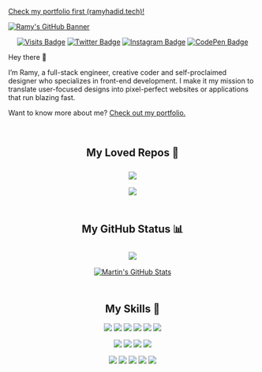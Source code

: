 <a href="https://ramyhadid.tech" target="_blank">Check my portfolio first (ramyhadid.tech)!</a>

[![Ramy's GitHub Banner](https://github.com/rhpo/rhpo/assets/69460661/a976a57e-3512-4d08-bcba-34d9ed592fcb)](https://github.com/rhpo)

<div align="center">

[![Visits Badge](https://badges.pufler.dev/visits/rhpo/rhpo)](https://ramyhadid.tech)
[![Twitter Badge](https://img.shields.io/badge/Twitter-Profile-informational?style=flat&logo=twitter&logoColor=white&color=1CA2F1)](https://twitter.com/)
[![Instagram Badge](https://img.shields.io/badge/Instagram-Profile-Informational?style=flat&logo=instagram&logoColor=white&color=royalblue)](https://instagram.com/ramyhadid)
[![CodePen Badge](https://img.shields.io/badge/CodePen-Profile-informational?style=flat&logo=codepen&logoColor=white&color=black)](https://codepen.io/rhpo)

</div>

Hey there 👋

I’m Ramy, a full-stack engineer, creative coder and self-proclaimed designer who specializes in front-end development. I make it my mission to translate user-focused designs into pixel-perfect websites or applications that run blazing fast.

Want to know more about me? [Check out my portfolio.](https://www.ramyhadid.tech/)

<br>

<div align="center">

## My Loved Repos 💖

<a href="https://github.com/rhpo/Luna">
  <img align="center" style="margin:0.5rem" src="https://github-readme-stats.vercel.app/api/pin/?username=rhpo&repo=Luna&title_color=ffffff&text_color=c9cacc&icon_color=4AB197&bg_color=1A2B34" />
</a>

<br>

<a href="https://github.com/rhpo/life.js">
  <img align="center" style="margin:0.5rem" src="https://github-readme-stats.vercel.app/api/pin/?username=rhpo&repo=life.js&title_color=ffffff&text_color=c9cacc&icon_color=4AB197&bg_color=1A2B34" />
</a>

</div>

<br>

<div align="center">

## My GitHub Status 📊

<a href="https://github.com/rhpo">
  <img align="center" style="margin:0.5rem" src="https://github-readme-stats.vercel.app/api/top-langs/?username=rhpo&hide=html,css&title_color=ffffff&text_color=c9cacc&icon_color=4AB197&bg_color=1A2B34" />
</a>
<br>
<a href="https://github.com/rhpo">
  <img align="center" style="margin:0.5rem" src="https://github-readme-stats.vercel.app/api?username=rhpo&show_icons=true&line_height=27&count_private=true&title_color=ffffff&text_color=c9cacc&icon_color=4AB097&bg_color=1A2B34" alt="Martin's GitHub Stats" />
</a>
</div>
<br>

<div align="center">

## My Skills 🧠

![](https://img.shields.io/badge/TypeScript-informational?style=flat&logo=TypeScript&logoColor=white&color=blue)
![](https://img.shields.io/badge/JavaScript-informational?style=flat&logo=JavaScript&logoColor=white&color=yellow)
![](https://img.shields.io/badge/CSharp-informational?style=flat&logo=c-sharp&logoColor=white&color=indigo)
![](https://img.shields.io/badge/Ruby-informational?style=flat&logo=ruby&logoColor=white&color=red)
![](https://img.shields.io/badge/Python-informational?style=flat&logo=python&logoColor=white&color=yellow)
![](https://img.shields.io/badge/.NET-informational?style=flat&logo=.net&logoColor=white&color=rgb(0,106,232))

![](https://img.shields.io/badge/React-informational?style=flat&logo=react&logoColor=white&color=royalblue)
![](https://img.shields.io/badge/Svelte-informational?style=flat&logo=svelte&logoColor=white&color=orange)
![](https://img.shields.io/badge/CSS-informational?style=flat&logo=css3&logoColor=white&color=4AB197)
![](https://img.shields.io/badge/Sass-informational?style=flat&logo=Sass&logoColor=white&color=pink)

![](https://img.shields.io/badge/Tools-NPM-informational?style=flat&logo=npm&logoColor=white&color=4AB197)
![](https://img.shields.io/badge/Tools-Postman-informational?style=flat&logo=Postman&logoColor=white&color=4AB197)
![](https://img.shields.io/badge/Tools-GitHub-informational?style=flat&logo=GitHub&logoColor=white&color=4AB197)
![](https://img.shields.io/badge/Photoshop-informational?style=flat&logo=Adobe-Photoshop&logoColor=white&color=royalblue)
![](https://img.shields.io/badge/Illustrator-informational?style=flat&logo=Adobe-Illustrator&logoColor=white&color=orange)

</div>
<br>
